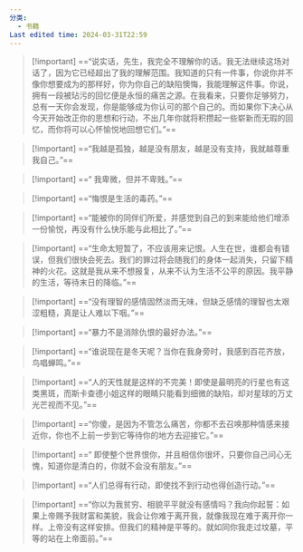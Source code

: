 ```yaml
---
分类:
  - 书籍
Last edited time: 2024-03-31T22:59
---
```

> [!important] ==“说实话，先生，我完全不理解你的话。我无法继续这场对话了，因为它已经超出了我的理解范围。我知道的只有一件事，你说你并不像你想要成为的那样好，你为你自己的缺陷懊悔，我能理解这件事。你说，拥有一段被玷污的回忆便是永恒的痛苦之源。在我看来，只要你足够努力，总有一天你会发现，你是能够成为你认可的那个自己的。而如果你下决心从今天开始改正你的思想和行动，不出几年你就将积攒起一些崭新而无瑕的回忆，而你将可以心怀愉悦地回想它们。”==

> [!important] ==“我越是孤独，越是没有朋友，越是没有支持，我就越尊重我自己。”==

> [!important] ==“ 我卑微，但并不卑贱。”==

> [!important] ==“悔恨是生活的毒药。”==

> [!important] ==“能被你的同伴们所爱，并感觉到自己的到来能给他们增添一份愉悦，再没有什么快乐能与此相比了。”==

> [!important] ==“生命太短暂了，不应该用来记恨。人生在世，谁都会有错误，但我们很快会死去。我们的罪过将会随我们的身体一起消失，只留下精神的火花。这就是我从来不想报复，从来不认为生活不公平的原因。我平静的生活，等待末日的降临。”==

> [!important] ==“没有理智的感情固然淡而无味，但缺乏感情的理智也太艰涩粗糙，真是让人难以下咽。”==

> [!important] ==“暴力不是消除仇恨的最好办法。”==

> [!important] ==“谁说现在是冬天呢？当你在我身旁时，我感到百花齐放，鸟唱蝉鸣。”==

> [!important] ==“人的天性就是这样的不完美！即使是最明亮的行星也有这类黑斑，而斯卡查德小姐这样的眼睛只能看到细微的缺陷，却对星球的万丈光芒视而不见。”==

> [!important] ==“你傻，是因为不管怎么痛苦，你都不去召唤那种情感来接近你，你也不上前一步到它等待你的地方去迎接它。”==

> [!important] ==“ 即使整个世界恨你，并且相信你很坏，只要你自己问心无愧，知道你是清白的，你就不会没有朋友。”==

> [!important] ==“人们总得有行动，即使找不到行动也得创造行动。”==

> [!important] ==“你以为我贫穷、相貌平平就没有感情吗？我向你起誓：如果上帝赐予我财富和美貌，我会让你难于离开我，就像我现在难于离开你一样。上帝没有这样安排。但我们的精神是平等的。就如同你我走过坟墓，平等的站在上帝面前。”==